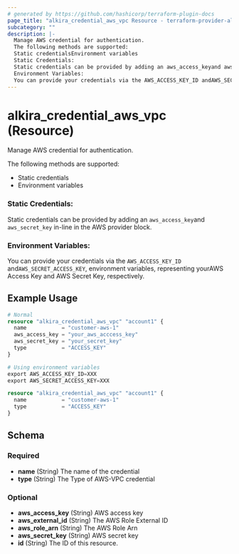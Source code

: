 ```yaml
---
# generated by https://github.com/hashicorp/terraform-plugin-docs
page_title: "alkira_credential_aws_vpc Resource - terraform-provider-alkira"
subcategory: ""
description: |-
  Manage AWS credential for authentication.
  The following methods are supported:
  Static credentialsEnvironment variables
  Static Credentials:
  Static credentials can be provided by adding an aws_access_keyand aws_secret_key in-line in the AWS provider block.
  Environment Variables:
  You can provide your credentials via the AWS_ACCESS_KEY_ID andAWS_SECRET_ACCESS_KEY, environment variables, representing yourAWS Access Key and AWS Secret Key, respectively.
---
```


# alkira_credential_aws_vpc (Resource)

Manage AWS credential for authentication.

The following methods are supported:

 - Static credentials
 - Environment variables

### Static Credentials:

Static credentials can be provided by adding an `aws_access_key`and `aws_secret_key` in-line in the AWS provider block.

### Environment Variables:

You can provide your credentials via the `AWS_ACCESS_KEY_ID` and`AWS_SECRET_ACCESS_KEY`, environment variables, representing yourAWS Access Key and AWS Secret Key, respectively.

## Example Usage

```terraform
# Normal
resource "alkira_credential_aws_vpc" "account1" {
  name           = "customer-aws-1"
  aws_access_key = "your_aws_acccess_key"
  aws_secret_key = "your_secret_key"
  type           = "ACCESS_KEY"
}

# Using environment variables
export AWS_ACCESS_KEY_ID=XXX
export AWS_SECRET_ACCESS_KEY=XXX

resource "alkira_credential_aws_vpc" "account1" {
  name           = "customer-aws-1"
  type           = "ACCESS_KEY"
}
```

<!-- schema generated by tfplugindocs -->
## Schema

### Required

- **name** (String) The name of the credential
- **type** (String) The Type of AWS-VPC credential

### Optional

- **aws_access_key** (String) AWS access key
- **aws_external_id** (String) The AWS Role External ID
- **aws_role_arn** (String) The AWS Role Arn
- **aws_secret_key** (String) AWS secret key
- **id** (String) The ID of this resource.



